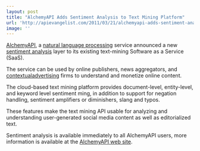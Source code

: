 ```yaml
---
layout: post
title: "AlchemyAPI Adds Sentiment Analysis to Text Mining Platform"
url: 'http://apievangelist.com/2011/03/21/alchemyapi-adds-sentiment-analysis-to-text-mining-platform/'
image: ''
---
```


<img class="c1" src="http://www.alchemyapi.com/images/alchemyAPI.jpg" alt="" align="right" />[AlchemyAPI][1], a [natural language processing][2] service announced a new [sentiment analysis][3] layer to its existing text-mining Software as a Service (SaaS).

The service can be used by online publishers, news aggregators, and [contextualadvertising][4] firms to understand and monetize online content.

The cloud-based text mining platform provides document-level, entity-level, and keyword level sentiment ming, in addition to support for negation handling, sentiment amplifiers or diminishers, slang and typos.

These features make the text mining API usable for analyzing and understanding user-generated social media content as well as editorialized text.

Sentiment analysis is available immediately to all AlchemyAPI users, more information is available at the [AlchemyAPI web site][5].

   [1]: http://www.alchemyapi.com/ (Alchemy API)
   [2]: http://en.wikipedia.org/wiki/Natural_language_processing (Natural language processing)
   [3]: http://en.wikipedia.org/wiki/Sentiment_analysis (Sentiment analysis)
   [4]: http://en.wikipedia.org/wiki/Contextual_advertising (Contextual advertising)
   [5]: http://www.alchemyapi.com/ (AlchemyAPI Website)
